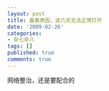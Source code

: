 ```yaml
---
layout: post
title: 备案原因，这几天无法正常打开
date: '2009-02-26'
categories:
- 杂七杂八
tags: []
published: true
comments: true
---
```

<p>网络整治，还是要配合的</p>
